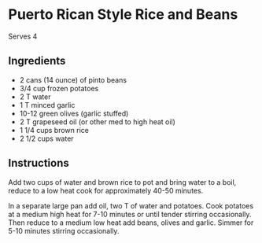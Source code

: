 # Puerto Rican Style Rice and Beans

Serves 4

## Ingredients

- 2 cans (14 ounce) of pinto beans
- 3/4 cup frozen potatoes
- 2 T water
- 1 T minced garlic
- 10-12 green olives (garlic stuffed)
- 2 T grapeseed oil (or other med to high heat oil)
- 1 1/4 cups brown rice
- 2 1/2 cups water

## Instructions

Add two cups of water and brown rice to pot and bring water to a boil, reduce to a low heat cook for approximately 40-50 minutes.

In a separate large pan add oil, two T of water and potatoes. Cook potatoes at a medium high heat for 7-10 minutes or until tender stirring occasionally. Then reduce to a medium low heat add beans, olives and garlic. Simmer for 5-10 minutes stirring occasionally.